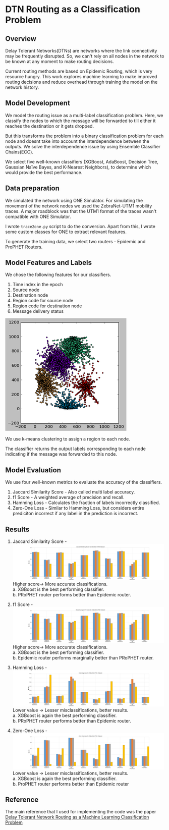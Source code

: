 
# DTN Routing as a Classification Problem

## Overview
Delay Tolerant Networks(DTNs) are networks where the link connectivity
may be frequently disrupted. So, we can't rely on all nodes in the 
network to be known at any moment to make routing decisions.

Current routing methods are based on Epidemic Routing, which
is very resource hungry. This work explores machine learning to make
improved routing decisions and reduce overhead through training the model on the network
history.

## Model Development

We model the routing issue as a multi-label classification problem.
Here, we classify the nodes to which the message will be forwarded
to till either it reaches the destination or it gets dropped.

But this transforms the problem into a binary classification
problem for each node and doesnt take into account the interdependence between 
the outputs. We solve the interdependence issue by using Ensemble Classifier 
Chains(ECC).

We select five well-known classifiers (XGBoost, AdaBoost, Decision Tree, Gaussian
Naïve Bayes, and K-Nearest Neighbors), to determine which would provide the best
performance.

## Data preparation

We simulated the network using ONE Simulator. 
For simulating the movement of the network nodes we used the ZebraNet-UTM1 mobility traces. 
A major roadblock was that the UTM1 format of the traces wasn't compatible with ONE Simulator.

I wrote `trace2one.py` script to do the conversion. Apart from this, I wrote some custom classes for ONE to extract relevant features.

To generate the training data, we select two routers - Epidemic and ProPHET Routers.

## Model Features and Labels
We chose the following features for our classifiers.
1. Time index in the epoch  
2. Source node  
3. Destination node  
4. Region code for source node  
5. Region code for destination node  
6. Message delivery status  
  
  
  ![node regions](results/node_regions.png)  
    
  We use k-means clustering to assign a region to each node. 
  
The classifier returns the output labels corresponding to each node indicating if the message was forwarded to this node.  

## Model Evaluation

We use four well-known metrics to evaluate the accuracy of the classifiers.
1. Jaccard Similarity Score - Also called multi label accuracy.
2. f1 Score - A weighted average of precision and recall.
3. Hamming Loss - Calculates the fraction of labels incorrectly classified.
4. Zero-One Loss - Similar to Hamming Loss, but considers entire prediciton incorrect if any label in the prediction is incorrect.

## Results

1. Jaccard Similarity Score - ![Jaccard Results](results/jaccard.jpg)
Higher score→ More accurate classifications.  
a. XGBoost is the best performing classifier.  
b. PRoPHET router performs better than Epidemic router.  

2. f1 Score - ![f1 Results](results/f1.jpg)
Higher score→ More accurate classifications.  
a. XGBoost is the best performing classifier.  
b. Epidemic router performs marginally better than PRoPHET router.  
3. Hamming Loss - ![Hamming Results](results/hamming.jpg)
Lower value → Lesser misclassifications, better results.    
a. XGBoost is again the best performing classifier.  
b. PRoPHET router performs better than Epidemic router.  
4. Zero-One Loss - ![Zero-One Results](results/zero_one.jpg)
Lower value → Lesser misclassifications, better results.    
a. XGBoost is again the best performing classifier.  
b. ProPHET router performs better than Epidemic router  


## Reference
The main reference that I used for implementing the code was the paper [Delay Tolerant Network Routing as a Machine Learning Classification Problem](ieeexplore.ieee.org/document/8541460)




